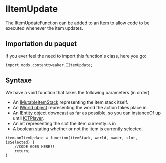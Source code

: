 # IItemUpdate

The IItemUpdateFunction can be added to an [Item](/Mods/ContentTweaker/Vanilla/Creatable_Content/Item/) to allow code to be executed whenever the item updates.

## Importation du paquet

If you ever feel the need to import this function's class, here you go:

```zenscript
import mods.contenttweaker.IItemUpdate;
```

## Syntaxe

We have a void function that takes the following parameters (in order)

- An [IMutableItemStack](/Mods/ContentTweaker/Vanilla/Types/Item/IMutableItemStack/) representing the item stack itself.
- An [IWorld object](/Mods/ContentTweaker/Vanilla/Types/World/IWorld/) representing the world the action takes place in.
- An [IEntity object](/Vanilla/Entities/IEntity/) downcast as far as possible, so you can instanceOf up until [ICTPlayer](/Mods/ContentTweaker/Vanilla/Types/Player/ICTPlayer/).
- An int representing the slot the item currently is in
- A boolean stating whether or not the item is currently selected.

```zenscript
item.onItemUpdate = function(itemStack, world, owner, slot, isSelected) {
    //CODE GOES HERE!!
    return;
}
```
